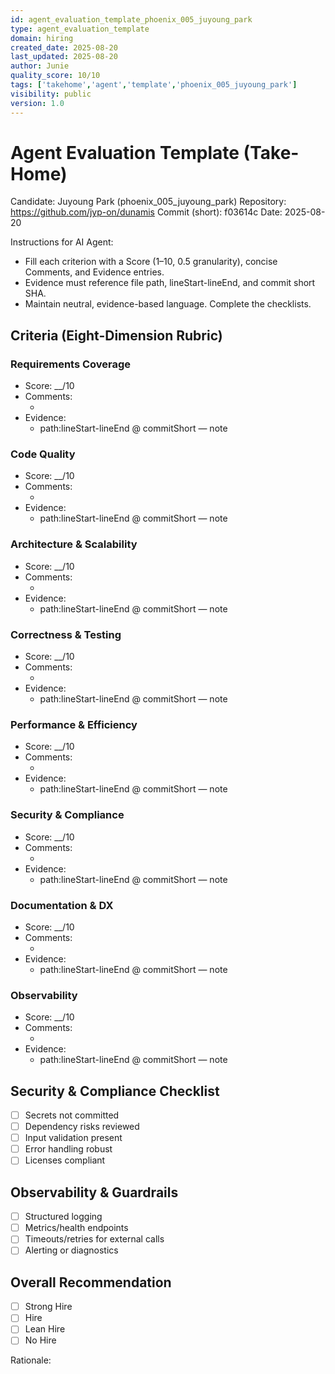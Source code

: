 ```yaml
---
id: agent_evaluation_template_phoenix_005_juyoung_park
type: agent_evaluation_template
domain: hiring
created_date: 2025-08-20
last_updated: 2025-08-20
author: Junie
quality_score: 10/10
tags: ['takehome','agent','template','phoenix_005_juyoung_park']
visibility: public
version: 1.0
---
```


# Agent Evaluation Template (Take-Home)

Candidate: Juyoung Park (phoenix_005_juyoung_park)
Repository: https://github.com/jyp-on/dunamis
Commit (short): f03614c
Date: 2025-08-20

Instructions for AI Agent:
- Fill each criterion with a Score (1–10, 0.5 granularity), concise Comments, and Evidence entries.
- Evidence must reference file path, lineStart-lineEnd, and commit short SHA.
- Maintain neutral, evidence-based language. Complete the checklists.

## Criteria (Eight-Dimension Rubric)

### Requirements Coverage
- Score: __/10
- Comments:
  - <bullet>
- Evidence:
  - path:lineStart-lineEnd @ commitShort — note

### Code Quality
- Score: __/10
- Comments:
  - <bullet>
- Evidence:
  - path:lineStart-lineEnd @ commitShort — note

### Architecture & Scalability
- Score: __/10
- Comments:
  - <bullet>
- Evidence:
  - path:lineStart-lineEnd @ commitShort — note

### Correctness & Testing
- Score: __/10
- Comments:
  - <bullet>
- Evidence:
  - path:lineStart-lineEnd @ commitShort — note

### Performance & Efficiency
- Score: __/10
- Comments:
  - <bullet>
- Evidence:
  - path:lineStart-lineEnd @ commitShort — note

### Security & Compliance
- Score: __/10
- Comments:
  - <bullet>
- Evidence:
  - path:lineStart-lineEnd @ commitShort — note

### Documentation & DX
- Score: __/10
- Comments:
  - <bullet>
- Evidence:
  - path:lineStart-lineEnd @ commitShort — note

### Observability
- Score: __/10
- Comments:
  - <bullet>
- Evidence:
  - path:lineStart-lineEnd @ commitShort — note

## Security & Compliance Checklist
- [ ] Secrets not committed
- [ ] Dependency risks reviewed
- [ ] Input validation present
- [ ] Error handling robust
- [ ] Licenses compliant

## Observability & Guardrails
- [ ] Structured logging
- [ ] Metrics/health endpoints
- [ ] Timeouts/retries for external calls
- [ ] Alerting or diagnostics

## Overall Recommendation
- [ ] Strong Hire
- [ ] Hire
- [ ] Lean Hire
- [ ] No Hire

Rationale: <concise rationale>

